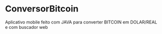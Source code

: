 # ConversorBitcoin
Aplicativo mobile feito com JAVA para converter BITCOIN em DOLAR/REAL e com buscador web
